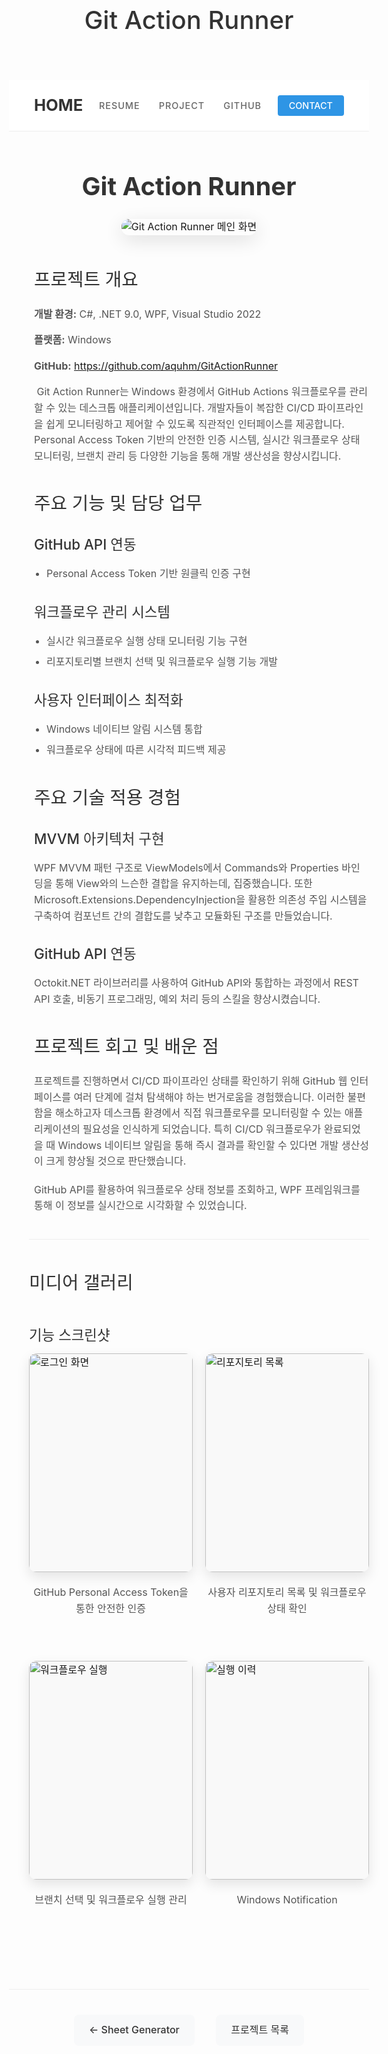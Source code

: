 ﻿---
layout: page
title: Git Action Runner
permalink: /portfolio/git_action_runner/
---

<div class="navigation-container">
  <div class="logo">
    <a href="/">HOME</a>
  </div>
  <nav class="main-navigation">
    <ul>
      <li><a href="/" class="nav-link {% if page.url == '/' %}active{% endif %}">RESUME</a></li>
      <li><a href="/portfolio/" class="nav-link {% if page.url == '/portfolio/' %}active{% endif %}">PROJECT</a></li>
      <li><a href="https://github.com/aquhm" class="nav-link">GITHUB</a></li>
    </ul>
  </nav>
  <div class="navigation-button">
    <a href="mailto:aquhm@naver.com" class="contact-button">CONTACT</a>
  </div>
</div>

<div class="portfolio-header">
  <h1>Git Action Runner</h1>
</div>

<div class="portfolio-main-image">
  <img src="{{ site.baseurl }}/images/portfolio/git_action_runner_image1.png" alt="Git Action Runner 메인 화면">
</div>

<div class="project-section">
  <h2>프로젝트 개요</h2>

  <div class="project-details">      
    <p><strong>개발 환경:</strong> C#, .NET 9.0, WPF, Visual Studio 2022</p>  
    <p><strong>플랫폼:</strong> Windows</p>  
    <p><strong>GitHub:</strong> <a href="https://github.com/aquhm/GitActionRunner" target="_blank" rel="noopener noreferrer">https://github.com/aquhm/GitActionRunner</a></p>
  </div>

  <div class="project-description">
    <p>&nbsp;Git Action Runner는 Windows 환경에서 GitHub Actions 워크플로우를 관리할 수 있는 데스크톱 애플리케이션입니다. 개발자들이 복잡한 CI/CD 파이프라인을 쉽게 모니터링하고 제어할 수 있도록 직관적인 인터페이스를 제공합니다. Personal Access Token 기반의 안전한 인증 시스템, 실시간 워크플로우 상태 모니터링, 브랜치 관리 등 다양한 기능을 통해 개발 생산성을 향상시킵니다.</p>
  </div>
</div>

<div class="project-section">
  <h2>주요 기능 및 담당 업무</h2>

  <div class="feature-section">
    <h3>GitHub API 연동</h3>
    <ul>
      <li>Personal Access Token 기반 원클릭 인증 구현</li>
    </ul>
  </div>

  <div class="feature-section">
    <h3>워크플로우 관리 시스템</h3>
    <ul>
      <li>실시간 워크플로우 실행 상태 모니터링 기능 구현</li>
      <li>리포지토리별 브랜치 선택 및 워크플로우 실행 기능 개발</li>
    </ul>
  </div>

  <div class="feature-section">
    <h3>사용자 인터페이스 최적화</h3>
    <ul>
      <li>Windows 네이티브 알림 시스템 통합</li>
      <li>워크플로우 상태에 따른 시각적 피드백 제공</li>
    </ul>
  </div>
</div>

<div class="project-section">
  <h2>주요 기술 적용 경험</h2>

  <div class="challenge-section">
    <h3>MVVM 아키텍처 구현</h3>
    <p>WPF MVVM 패턴 구조로 ViewModels에서 Commands와 Properties 바인딩을 통해 View와의 느슨한 결합을 유지하는데, 집중했습니다. 또한 Microsoft.Extensions.DependencyInjection을 활용한 의존성 주입 시스템을 구축하여 컴포넌트 간의 결합도를 낮추고 모듈화된 구조를 만들었습니다.</p>
  </div>

  <div class="challenge-section">
    <h3>GitHub API 연동</h3>
    <p>Octokit.NET 라이브러리를 사용하여 GitHub API와 통합하는 과정에서 REST API 호출, 비동기 프로그래밍, 예외 처리 등의 스킬을 향상시켰습니다. </p>
  </div>
</div>

<div class="project-section">
  <h2>프로젝트 회고 및 배운 점</h2>

  <div class="reflection-content">
    <p>프로젝트를 진행하면서 CI/CD 파이프라인 상태를 확인하기 위해 GitHub 웹 인터페이스를 여러 단계에 걸쳐 탐색해야 하는 번거로움을 경험했습니다. 이러한 불편함을 해소하고자 데스크톱 환경에서 직접 워크플로우를 모니터링할 수 있는 애플리케이션의 필요성을 인식하게 되었습니다. 특히 CI/CD 워크플로우가 완료되었을 때 Windows 네이티브 알림을 통해 즉시 결과를 확인할 수 있다면 개발 생산성이 크게 향상될 것으로 판단했습니다.</p>
    <p>GitHub API를 활용하여 워크플로우 상태 정보를  조회하고, WPF 프레임워크를 통해 이 정보를 실시간으로 시각화할 수 있었습니다.</p>    
  </div>
</div>

<div class="portfolio-media-gallery">
  <h2>미디어 갤러리</h2>
  <div class="image-gallery">
    <h3>기능 스크린샷</h3>
    <div class="gallery-grid">
      <div class="gallery-item">
        <img src="{{ site.baseurl }}/images/portfolio/git_action_runner_image3.png" alt="로그인 화면">
        <p>GitHub Personal Access Token을 통한 안전한 인증</p>
      </div>
      <div class="gallery-item">
        <img src="{{ site.baseurl }}/images/portfolio/git_action_runner_image1.png" alt="리포지토리 목록">
        <p>사용자 리포지토리 목록 및 워크플로우 상태 확인</p>
      </div>
      <div class="gallery-item">
        <img src="{{ site.baseurl }}/images/portfolio/git_action_runner_image4.png" alt="워크플로우 실행">
        <p>브랜치 선택 및 워크플로우 실행 관리</p>
      </div>
      <div class="gallery-item">
        <img src="{{ site.baseurl }}/images/portfolio/git_action_runner_image2.png" alt="실행 이력">
        <p>Windows Notification</p>
      </div>
    </div>
  </div>
</div>

<div class="portfolio-nav">
  <a href="/portfolio/sheet_generator">← Sheet Generator</a>
  <a href="/portfolio/">프로젝트 목록</a>
</div>

<style>
.page-content {
  max-width: 800px;
  margin: 0 auto;
  padding: 0 20px;
  color: #333;
  font-family: -apple-system, BlinkMacSystemFont, 'Segoe UI', Roboto, Oxygen, Ubuntu, Cantarell, 'Open Sans', 'Helvetica Neue', sans-serif;
  line-height: 1.6;
}

h2, h3, h4 {
  margin-top: 2em;
  margin-bottom: 1em;
  color: #1a1a1a;
  font-weight: 600;
}

p {
  margin-bottom: 1.5em;
}

.portfolio-header {
  margin-top: 2.5em;
  margin-bottom: 0.5em;
  text-align: center;
}

.portfolio-header h1 {
  font-size: 2.5rem;
  font-weight: 700;
  margin-bottom: 0.5em;
}

.portfolio-main-image {
  text-align: center;
  margin-bottom: 3em;
}

.portfolio-main-image img {
  max-width: 100%;
  height: auto;
  border-radius: 12px;
  box-shadow: 0 8px 30px rgba(0,0,0,0.12);
}

.project-section {
  margin-bottom: 40px;
  margin-left: 40px;
}

.project-details {
    font-size: 1rem;
    color: #555;
}

.project-details p {
  margin-bottom: 0.7em;
}

.feature-section, .challenge-section {
  margin-bottom: 30px;
}

ul, ol {
  padding-left: 2em;
  margin-bottom: 1.5em;
}

li {
  margin-bottom: 0.7em;
}

.portfolio-media-gallery {
  margin-left: 2em;
  border-top: 1px solid #eee;
  padding-top: 1em;
}

.image-gallery h3 {
  margin-bottom: 0.5em;
}

.portfolio-media-gallery h2 {
  margin-bottom: 1.5em;
}

.video-container {
  margin-bottom: 0em;
}

.gallery-grid {
  display: grid;
  grid-template-columns: repeat(2, 1fr);
  gap: 20px;
  justify-items: center;
}

.gallery-item {
  margin-bottom: 30px;
  width: 100%;
  max-width: 500px;
  height: auto;
  overflow: visible;
}

.gallery-item img {
  width: 100%;
  height: 350px;
  object-fit: contain;
  border-radius: 12px;
  box-shadow: 0 8px 20px rgba(0,0,0,0.1);
  background-color: #f9f9f9;
  margin-bottom: 15px;
  transition: transform 0.3s ease;
}

.gallery-item img:hover {
  transform: scale(1.02);
}

.gallery-item p {  
  text-align: center;
  font-size: 1rem;
  color: #555;
  margin-top: 5px;
}

.portfolio-nav {
  margin-top: 5em;
  border-top: 1px solid #eee;
  padding-top: 2.5em;
  text-align: center;
}

.portfolio-nav a {
  display: inline-block;
  padding: 12px 24px;
  background-color: #f8f9fa;
  border-radius: 8px;
  text-decoration: none;
  color: #333;
  margin: 0 15px;
  transition: all 0.2s ease;
  font-weight: 500;
}


.portfolio-nav a:hover {
  background-color: #e9ecef;
  transform: translateY(-2px);
  box-shadow: 0 5px 15px rgba(0,0,0,0.08);
}

@media (max-width: 768px) {
  .gallery-grid {
    grid-template-columns: 1fr;
  }
  
  .page-content {
    padding: 0 25px;
  }
  
  .portfolio-nav a {
    margin: 10px 5px;
    display: block;
    width: 100%;
  }
}

/* 네비게이션 스타일 */
.navigation-container {
  display: flex;
  justify-content: space-between;
  align-items: center;
  padding: 20px 40px;
  background-color: white;
  border-bottom: 1px solid #eee;
  margin-bottom: 40px;
  position: sticky;
  top: 0;
  z-index: 100;
}

.logo a {
  font-size: 1.6rem;
  font-weight: 700;
  color: #333;
  text-decoration: none;
}

.main-navigation ul {
  display: flex;
  list-style: none;
  margin: 0;
  padding: 0;
}

.main-navigation li {
  margin: 0 15px;
}

.nav-link {
  font-size: 0.9rem;
  font-weight: 500;
  color: #666;
  text-decoration: none;
  letter-spacing: 1px;
  transition: color 0.3s;
}

.nav-link:hover, .nav-link.active {
  color: #2e95e5;
}

.contact-button {
  background-color: #2e95e5;
  color: white;
  padding: 8px 18px;
  border-radius: 4px;
  font-size: 0.9rem;
  font-weight: 500;
  text-decoration: none;
  transition: background-color 0.3s;
}

.contact-button:hover {
  background-color: #1a82d5;
  text-decoration: none;
  color: white;
}

/* Base Typography */
body {
  font-size: 16px;
  line-height: 1.6;
}

p, li, td, th {
  font-size: 1rem;
}

h1 {
  font-size: 2.5rem;
  color: #333;
  font-weight: 500;
}

h2 {
  font-size: 1.8rem;
  font-weight: 500;
  color: #333;
  margin-top: 30px;
  margin-bottom: 20px;
}

h3 {
  font-size: 1.4rem;
  font-weight: 500;
  color: #333;
  margin-top: 25px;
  margin-bottom: 15px;
}

p {
  margin-bottom: 20px;
  line-height: 1.6;
  color: #555;
}

ul {
  padding-left: 20px;
  margin-bottom: 20px;
}

li {
  margin-bottom: 8px;
  color: #555;
}

@media (max-width: 768px) {
  body {
    font-size: 15px;
  }
  
  h1 {
    font-size: 2rem;
  }
  
  h2 {
    font-size: 1.5rem;
  }
}
</style>